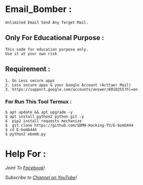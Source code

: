 # Email_Bomber :
```
Unlimited Email Send Any Terget Mail.
```
## Only For Educational Purpose :
```
This code for education purpose only.
Use it at your own risk
```

## Requirement :
```
1. On Less secure apps
2. Less secure apps & your Google Account (Acttaer Mail)
3. https://support.google.com/accounts/answer/6010255?hl=en
```

### For Run This Tool Termux :
```
$ apt update && apt upgrade -y
$ apt install python2 python git -y 
$  pip2 install requests mechanize
$  git clone https://github.com/SDMH-Hacking-TV/E-bomb444
$ cd E-bomb444
$ python2 ebomb.py
```


# Help For :


*Joint To [ Facebook](https://web.facebook.com/groups/termux.help.bd)!*


*Subscribe to [ Channel on YouTube](https://www.youtube.com/channel/UCWMSK5cTU1dNBt8LKcZdsCw)!*


